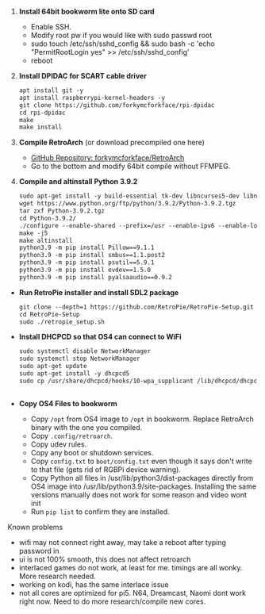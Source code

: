 1. **Install 64bit bookworm lite onto SD card**
   - Enable SSH.
   - Modify root pw if you would like with sudo passwd root
   - sudo touch /etc/ssh/sshd_config && sudo bash -c 'echo "PermitRootLogin yes" >> /etc/ssh/sshd_config'
   - reboot

2. **Install DPIDAC for SCART cable driver**
   ```markdown
   apt install git -y
   apt install raspberrypi-kernel-headers -y
   git clone https://github.com/forkymcforkface/rpi-dpidac
   cd rpi-dpidac
   make
   make install

4. **Compile RetroArch** (or download precompiled one here)
   - [GitHub Repository: forkymcforkface/RetroArch](https://github.com/forkymcforkface/RetroArch)
   - Go to the bottom and modify 64bit compile without FFMPEG.

5. **Compile and altinstall Python 3.9.2**
   ```markdown
   sudo apt-get install -y build-essential tk-dev libncurses5-dev libncursesw5-dev libreadline6-dev libdb5.3-dev libgdbm-dev libsqlite3-dev libssl-dev libbz2-dev libexpat1-dev liblzma-dev zlib1g-dev libffi-dev tar wget vim systemtap-sdt-dev
   wget https://www.python.org/ftp/python/3.9.2/Python-3.9.2.tgz
   tar zxf Python-3.9.2.tgz
   cd Python-3.9.2/
   ./configure --enable-shared --prefix=/usr --enable-ipv6 --enable-loadable-sqlite-extensions --with-dbmliborder=bdb:gdbm --with-computed-gotos --with-ensurepip --with-system-expat --with-dtrace --with-system-libmpdec --with-system-ffi
   make -j5
   make altinstall
   python3.9 -m pip install Pillow==9.1.1
   python3.9 -m pip install smbus==1.1.post2
   python3.9 -m pip install psutil==5.9.1
   python3.9 -m pip install evdev==1.5.0
   python3.9 -m pip install pyalsaaudio==0.9.2

*   **Run RetroPie installer and install SDL2 package**
    ```markdown 
    git clone --depth=1 https://github.com/RetroPie/RetroPie-Setup.git
    cd RetroPie-Setup
    sudo ./retropie_setup.sh
    
*   **Install DHCPCD so that OS4 can connect to WiFi**
    ```markdown
    sudo systemctl disable NetworkManager
    sudo systemctl stop NetworkManager
    sudo apt-get update
    sudo apt-get install -y dhcpcd5
    sudo cp /usr/share/dhcpcd/hooks/10-wpa_supplicant /lib/dhcpcd/dhcpcd-hooks/10-wpa_supplicant
  
*   **Copy OS4 Files to bookworm**
    
    *   Copy `/opt` from OS4 image to `/opt` in bookworm. Replace RetroArch binary with the one you compiled.
    *   Copy `.config/retroarch`.
    *   Copy udev rules.
    *   Copy any boot or shutdown services.
    *   Copy `config.txt` to `boot/config.txt` even though it says don't write to that file (gets rid of RGBPi device warning).
    *   Copy Python all files in /usr/lib/python3/dist-packages directly from OS4 image into /usr/lib/python3.9/site-packages. Installing the same versions manually does not work for some reason and video wont init
    *   Run `pip list` to confirm they are installed.


Known problems
- wifi may not connect right away, may take a reboot after typing password in
- ui is not 100% smooth, this does not affect retroarch
- interlaced games do not work, at least for me. timings are all wonky. More research needed.
- working on kodi, has the same interlace issue
- not all cores are optimized for pi5. N64, Dreamcast, Naomi dont work right now. Need to do more research/compile new cores.
